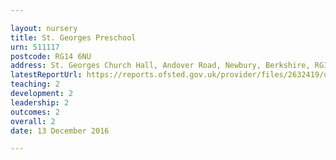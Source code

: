 ```yaml
---

layout: nursery
title: St. Georges Preschool
urn: 511117
postcode: RG14 6NU
address: St. Georges Church Hall, Andover Road, Newbury, Berkshire, RG14 6NU
latestReportUrl: https://reports.ofsted.gov.uk/provider/files/2632419/urn/511117.pdf
teaching: 2
development: 2
leadership: 2
outcomes: 2
overall: 2
date: 13 December 2016

---
```

